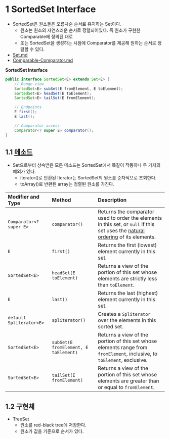 # 1 SortedSet Interface

* SortedSet은 원소들은 오름차순 순서로 유지하는 Set이다.
  * 원소는 원소의 자연스러운 순서로 정렬되어있다. 즉 원소가 구현한 Comparable에 정의된 대로
  * 또는 SortedSet을 생성하는 시점에 Comparator를 제공해 원하는 순서로 정렬할 수 있다.
* [Set.md](../Set/Set.md)
* [Comparable-Comparator.md](../../Comparable-Comparator/Comparable-Comparator.md)



**SortedSet Interface**

```java
public interface SortedSet<E> extends Set<E> {
    // Range-view
    SortedSet<E> subSet(E fromElement, E toElement);
    SortedSet<E> headSet(E toElement);
    SortedSet<E> tailSet(E fromElement);

    // Endpoints
    E first();
    E last();

    // Comparator access
    Comparator<? super E> comparator();
}
```



## 1.1 [메소드](https://docs.oracle.com/en/java/javase/11/docs/api/java.base/java/util/SortedSet.html)

* Set으로부터 상속받은 모든 메소드는 SortedSet에서 똑같이 작동하나 두 가지의 예외가 있다.
  * iterator()로 반환된 Iterator는 SortedSet의 원소를 순차적으로 조회한다.
  * toArray()로 반환된 array는 정렬된 원소를 가진다.

| Modifier and Type        | Method                               | Description                                                  |
| :----------------------- | :----------------------------------- | :----------------------------------------------------------- |
| `Comparator<? super E>`  | `comparator()`                       | Returns the comparator used to order the elements in this set, or `null` if this set uses the [natural ordering](https://docs.oracle.com/en/java/javase/11/docs/api/java.base/java/lang/Comparable.html) of its elements. |
| `E`                      | `first()`                            | Returns the first (lowest) element currently in this set.    |
| `SortedSet<E>`           | `headSet(E toElement)`               | Returns a view of the portion of this set whose elements are strictly less than `toElement`. |
| `E`                      | `last()`                             | Returns the last (highest) element currently in this set.    |
| `default Spliterator<E>` | `spliterator()`                      | Creates a `Spliterator` over the elements in this sorted set. |
| `SortedSet<E>`           | `subSet(E fromElement, E toElement)` | Returns a view of the portion of this set whose elements range from `fromElement`, inclusive, to `toElement`, exclusive. |
| `SortedSet<E>`           | `tailSet(E fromElement)`             | Returns a view of the portion of this set whose elements are greater than or equal to `fromElement`. |



## 1.2 구현체

* TreeSet
  * 원소를 red-black tree에 저장한다.
  * 원소가 값을 기준으로 순서가 있다.